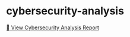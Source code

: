 # cybersecurity-analysis

[📄 View Cybersecurity Analysis Report](Team_4_Data_Analytics_with_Python_-_Final_Project.pptx)

